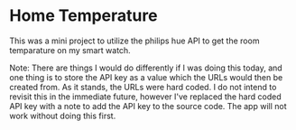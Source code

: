 # Home Temperature
This was a mini project to utilize the philips hue API to get the room temparature on my smart watch.

Note: There are things I would do differently if I was doing this today, and one thing is to store the API key as a value which the URLs would then be created from. As it stands, the URLs were hard coded. I do not intend to revisit this in the immediate future, however I've replaced the hard coded API key with a note to add the API key to the source code. The app will not work without doing this first.  
